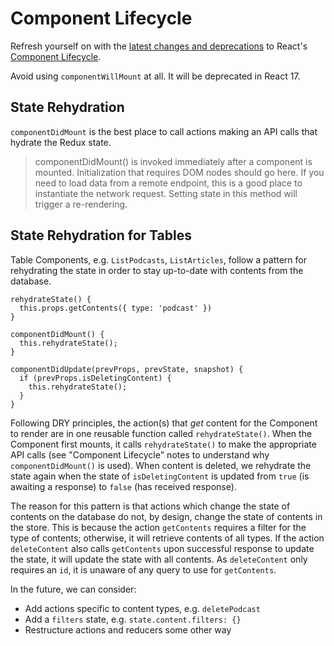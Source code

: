# Component Lifecycle

Refresh yourself on with the [latest changes and deprecations](https://reactjs.org/blog/2018/03/29/react-v-16-3.html#component-lifecycle-changes) to React's [Component Lifecycle](https://reactjs.org/docs/react-component.html).

Avoid using `componentWillMount` at all. It will be deprecated in React 17.

## State Rehydration

`componentDidMount` is the best place to call actions making an API calls that hydrate the Redux state.

> componentDidMount() is invoked immediately after a component is mounted. Initialization that requires DOM nodes should go here. If you need to load data from a remote endpoint, this is a good place to instantiate the network request. Setting state in this method will trigger a re-rendering.

## State Rehydration for Tables

Table Components, e.g. `ListPodcasts`, `ListArticles`, follow a pattern for rehydrating the state in order to stay up-to-date with contents from the database.

```
rehydrateState() {
  this.props.getContents({ type: 'podcast' })
}

componentDidMount() {
  this.rehydrateState();
}

componentDidUpdate(prevProps, prevState, snapshot) {
  if (prevProps.isDeletingContent) {
    this.rehydrateState();
  }
}
```
Following DRY principles, the action(s) that <i>get</i> content for the Component to render are in one reusable function called `rehydrateState()`. When the Component first mounts, it calls `rehydrateState()` to make the appropriate API calls (see "Component Lifecycle" notes to understand why `componentDidMount()` is used). When content is deleted, we rehydrate the state again when the state of `isDeletingContent` is updated from `true` (is awaiting a response) to `false` (has received response).

The reason for this pattern is that actions which change the state of contents on the database do not, by design, change the state of contents in the store. This is because the action `getContents` requires a filter for the type of contents; otherwise, it will retrieve contents of all types. If the action `deleteContent` also calls `getContents` upon successful response to update the state, it will update the state with all contents. As `deleteContent` only requires an `id`, it is unaware of any query to use for `getContents`.

In the future, we can consider:
- Add actions specific to content types, e.g. `deletePodcast`
- Add a `filters` state, e.g. `state.content.filters: {}`
- Restructure actions and reducers some other way
